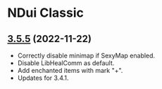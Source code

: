 # NDui Classic

## [3.5.5](https://github.com/siweia/NDui/tree/3.5.5) (2022-11-22)

- Correctly disable minimap if SexyMap enabled.
- Disable LibHealComm as default.
- Add enchanted items with mark "+".
- Updates for 3.4.1.
